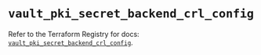 # `vault_pki_secret_backend_crl_config`

Refer to the Terraform Registry for docs: [`vault_pki_secret_backend_crl_config`](https://registry.terraform.io/providers/hashicorp/vault/4.7.0/docs/resources/pki_secret_backend_crl_config).
